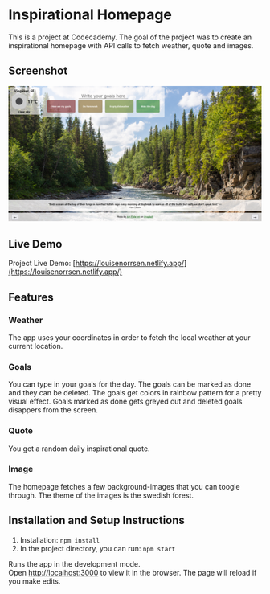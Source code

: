 # Inspirational Homepage
This is a project at Codecademy. The goal of the project was to create an inspirational homepage with API calls to fetch weather, quote and images. 

## Screenshot
![screenshot](./src/assets/screenshot.png)

## Live Demo
Project Live Demo: [https://louisenorrsen.netlify.app/](https://louisenorrsen.netlify.app/)  
## Features
### Weather
The app uses your coordinates in order to fetch the local weather at your current location.

### Goals
You can type in your goals for the day. The goals can be marked as done and they can be deleted. The goals get colors in rainbow pattern for a pretty visual effect. Goals marked as done gets greyed out and deleted goals disappers from the screen. 

### Quote
You get a random daily inspirational quote. 

### Image
The homepage fetches a few background-images that you can toogle through. The theme of the images is the swedish forest. 

## Installation and Setup Instructions
1. Installation: `npm install`
2. In the project directory, you can run: `npm start`

Runs the app in the development mode.\
Open [http://localhost:3000](http://localhost:3000) to view it in the browser.
The page will reload if you make edits.
